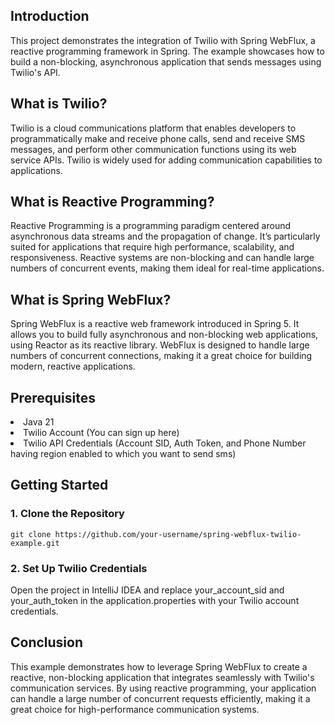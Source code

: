 ## Introduction
This project demonstrates the integration of Twilio with Spring WebFlux, a reactive programming framework in Spring. The example showcases how to build a non-blocking, asynchronous application that sends messages using Twilio's API.

## What is Twilio?
Twilio is a cloud communications platform that enables developers to programmatically make and receive phone calls, send and receive SMS messages, and perform other communication functions using its web service APIs. Twilio is widely used for adding communication capabilities to applications.

## What is Reactive Programming?
Reactive Programming is a programming paradigm centered around asynchronous data streams and the propagation of change. It’s particularly suited for applications that require high performance, scalability, and responsiveness. Reactive systems are non-blocking and can handle large numbers of concurrent events, making them ideal for real-time applications.

## What is Spring WebFlux?
Spring WebFlux is a reactive web framework introduced in Spring 5. It allows you to build fully asynchronous and non-blocking web applications, using Reactor as its reactive library. WebFlux is designed to handle large numbers of concurrent connections, making it a great choice for building modern, reactive applications.

## Prerequisites
<li> Java 21</li>
<li> Twilio Account (You can sign up here)</li>
<li>Twilio API Credentials (Account SID, Auth Token, and Phone Number having region enabled to which you want to send sms)</li>

## Getting Started
### 1. Clone the Repository

```
git clone https://github.com/your-username/spring-webflux-twilio-example.git
```

### 2. Set Up Twilio Credentials
Open the project in IntelliJ IDEA and replace your_account_sid and your_auth_token in the application.properties with your Twilio account credentials.



## Conclusion
This example demonstrates how to leverage Spring WebFlux to create a reactive, non-blocking application that integrates seamlessly with Twilio's communication services. By using reactive programming, your application can handle a large number of concurrent requests efficiently, making it a great choice for high-performance communication systems.
